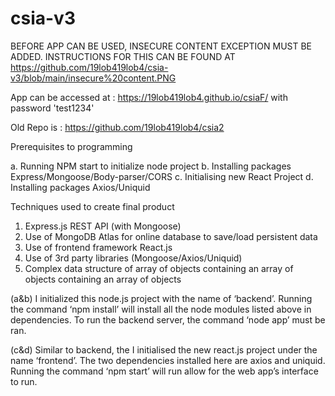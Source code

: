 # csia-v3

BEFORE APP CAN BE USED, INSECURE CONTENT EXCEPTION MUST BE ADDED. INSTRUCTIONS FOR THIS CAN BE FOUND AT https://github.com/19lob419lob4/csia-v3/blob/main/insecure%20content.PNG

App can be accessed at : https://19lob419lob4.github.io/csiaF/ with password 'test1234'

Old Repo is : https://github.com/19lob419lob4/csia2

Prerequisites to programming

a.	Running NPM start to initialize node project
b.	Installing packages Express/Mongoose/Body-parser/CORS
c.	Initialising new React Project 
d.	Installing packages Axios/Uniquid

Techniques used to create final product

1.	Express.js REST API (with Mongoose)
2.	Use of MongoDB Atlas for online database to save/load persistent data
3.	Use of frontend framework React.js
4.	Use of 3rd party libraries (Mongoose/Axios/Uniquid) 
5.	Complex data structure of array of objects containing an array of objects containing an array of objects

(a&b) I initialized this node.js project with the name of ‘backend’. Running the command ‘npm install’ will install all the node modules listed above in dependencies.
To run the backend server, the command ‘node app’ must be ran.

(c&d) Similar to backend, the I initialised the new react.js project under the name ‘frontend’. The two dependencies installed here are axios and uniquid.
Running the command ‘npm start’ will run allow for the web app’s interface to run.

